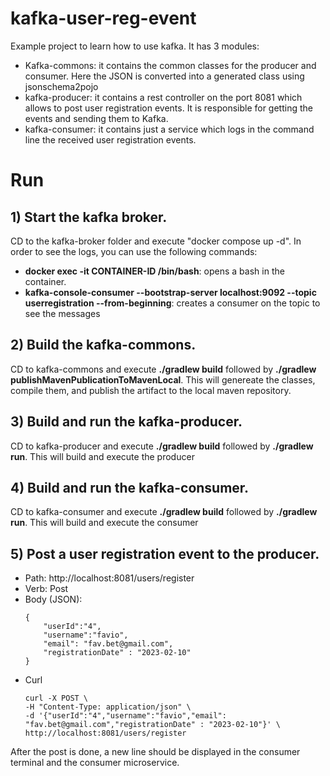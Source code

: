 # kafka-user-reg-event
Example project to learn how to use kafka. It has 3 modules:
- Kafka-commons: it contains the common classes for the producer and consumer. Here the JSON is converted into a generated class using jsonschema2pojo
- kafka-producer: it contains a rest controller on the port 8081 which allows to post user registration events. It is responsible for getting the events and sending them to Kafka.
- kafka-consumer: it contains just a service which logs in the command line the received user registration events. 


# Run 
## 1) Start the kafka broker. 
CD to the kafka-broker folder and execute "docker compose up -d". In order to see the logs, you can use the following commands:
- **docker exec -it CONTAINER-ID /bin/bash**: opens a bash in the container.
- **kafka-console-consumer --bootstrap-server localhost:9092 --topic userregistration --from-beginning**: creates a consumer on the topic to see the messages

## 2) Build the kafka-commons.
CD to kafka-commons and execute **./gradlew build** followed by **./gradlew publishMavenPublicationToMavenLocal**. This will genereate the classes, compile them, and publish the artifact to the local maven repository.  

## 3) Build and run the kafka-producer.
CD to kafka-producer and execute **./gradlew build** followed by **./gradlew run**. This will build and execute the producer

## 4) Build and run the kafka-consumer.
CD to kafka-consumer and execute **./gradlew build** followed by **./gradlew run**. This will build and execute the consumer

## 5) Post a user registration event to the producer.
- Path: http://localhost:8081/users/register
- Verb: Post
- Body (JSON):
    ````
    {
        "userId":"4",
        "username":"favio",
        "email": "fav.bet@gmail.com",
        "registrationDate" : "2023-02-10"
    }
    ````
- Curl
  ````
  curl -X POST \
  -H "Content-Type: application/json" \
  -d '{"userId":"4","username":"favio","email": "fav.bet@gmail.com","registrationDate" : "2023-02-10"}' \
  http://localhost:8081/users/register
  ````

After the post is done, a new line should be displayed in the consumer terminal and the consumer microservice. 
